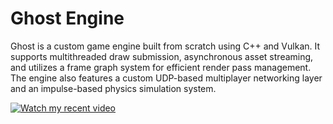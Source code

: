 # Ghost Engine

Ghost is a custom game engine built from scratch using C++ and Vulkan. It supports multithreaded draw submission, asynchronous asset streaming, and utilizes a frame graph system for efficient render pass management. The engine also features a custom UDP-based multiplayer networking layer and an impulse-based physics simulation system.


[![Watch my recent video](https://github.com/user-attachments/assets/8d41dd2a-a300-42da-beaf-d41fda5eccab)](https://www.youtube.com/watch?v=YTnyMrknYvQ)
